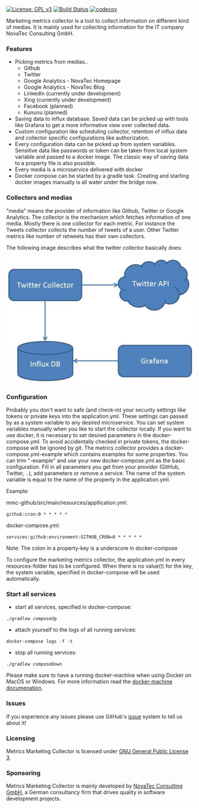 [![License: GPL v3](https://img.shields.io/badge/License-GPL%20v3-blue.svg)](http://www.gnu.org/licenses/gpl-3.0)
[![Build Status](https://travis-ci.org/nt-ca-aqe/marketing-metrics-collector.svg?branch=master)](https://travis-ci.org/nt-ca-aqe/marketing-metrics-collector)
[![codecov](https://codecov.io/gh/nt-ca-aqe/marketing-metrics-collector/branch/master/graph/badge.svg)](https://codecov.io/gh/nt-ca-aqe/marketing-metrics-collector)

Marketing metrics collector is a tool to collect information on different kind of medias. It is mainly used for collecting 
information for the IT company NovaTec Consulting GmbH.

### Features

- Picking metrics from medias..
   - Github
   - Twitter
   - Google Analytics - NovaTec Homepage
   - Google Analytics - NovaTec Blog
   - LinkedIn (currently under development)
   - Xing (currently under development)
   - Facebook (planned)
   - Kununu (planned)
- Saving data to influx database. Saved data can be picked up with tools like Grafana to get a more informative view over 
collected data.
- Custom configuration like scheduling collector, retention of influx data and collector specific configurations like authorization. 
- Every configuration data can be picked up from system variables. Sensitive data like passwords or token can be taken from 
local system variable and passed to a docker image. The classic way of saving data to a property file is also possible.
- Every media is a microservice delivered with docker
- Docker compose can be started by a gradle task. Creating and starting docker images manually is all water under the bridge now. 


### Collectors and medias

"media" means the provider of information like Github, Twitter or Google Analytics. The collector is the mechanism which 
fetches information of one media. Mostly there is one collector for each metric. For instance the Tweets collector collects 
the number of tweets of a user. Other Twitter metrics like number of retweets has their own collectors.

The following image describes what the twitter collector basically does:

![Twitter collector](src/main/resources/images/architecture.jpg)

### Configuration
Probably you don't want to safe (and check-in) your security settings like tokens or private keys into the application.yml. 
These settings can passed by as a system variable to any desired microservice. You can set system variables manually when 
you like to start the collector locally. If you want to use docker, it is necessary to set desired parameters in the 
docker-compose.yml. To avoid accidentally checked in private tokens, the docker-compose will be ignored by git. The metrics 
collector provides a docker-compose.yml-example which contains examples for some properties. You can trim "-example" and use 
your new docker-compose.yml as the basic configuration. Fill in all parameters you get from your provider (GitHub, 
Twitter, ..), add parameters or remove a service. The name of the system variable is equal to the name of the property in
the application.yml.

Example:

mmc-github/src/main/resources/appllication.yml:
```
github:cron:0 * * * * *
```
docker-compose.yml:
```
services:github:environment:GITHUB_CRON=0 * * * * *
```
Note: The colon in a property-key is a underscore in docker-compose 


To configure the marketing metrics collector, the application.yml in every resources-folder has to be configured. When there
is no value(!) for the key, the system variable, specified in docker-compose will be used automatically.


### Start all services
- start all services, specified in docker-compose:
```
./gradlew composeUp
```

- attach yourself to the logs of all running services:
```
docker-compose logs -f -t
```

- stop all running services:
```
./gradlew composeDown
```

Please make sure to have a running docker-machine when using Docker on MacOS or Windows. For more information read the 
[docker-machine documenation](https://docs.docker.com/machine/).

### Issues
If you experience any issues please use GitHub's [issue](https://github.com/nt-ca-aqe/marketing-metrics-collector/issues) 
system to tell us about it!

### Licensing
Metrics Marketing Collector is licensed under [GNU General Public License 3](http://www.gnu.org/licenses/gpl-3.0).

### Sponsoring
Metrics Marketing Collector is mainly developed by [NovaTec Consulting GmbH](http://www.novatec-gmbh.de/), a German 
consultancy firm that drives quality in software development projects.